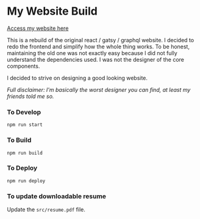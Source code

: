 # My Website Build

[Access my website here](https://seanchok.com)

This is a rebuild of the original react / gatsy / graphql website. I decided to redo the frontend and simplify how the whole thing works. To be honest, maintaining the old one was not exactly easy because I did not fully understand the dependencies used. I was not the designer of the core components.

I decided to strive on designing a good looking website.

_Full disclaimer: I'm basically the worst designer you can find, at least my friends told me so._

### To Develop

`npm run start`

### To Build

`npm run build`

### To Deploy

`npm run deploy`

### To update downloadable resume

Update the `src/resume.pdf` file.
